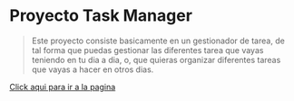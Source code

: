 # Proyecto Task Manager

> <p style="color: #FFFFF; font-weigth: bolder;">Este proyecto consiste basicamente en un gestionador de tarea, de tal forma que puedas gestionar las diferentes tarea
> que vayas teniendo en tu dia a dia, o, que quieras organizar diferentes tareas que vayas a hacer en otros dias.</p>

[Click aqui para ir a la pagina](https://erasmoh24.github.io/proyectos-FrontEnd/)


